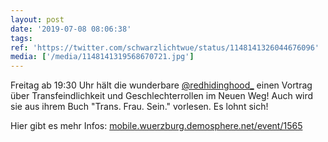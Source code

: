 ```yaml
---
layout: post
date: '2019-07-08 08:06:38'
tags: 
ref: 'https://twitter.com/schwarzlichtwue/status/1148141326044676096'
media: ['/media/1148141319568670721.jpg']
---
```

Freitag ab 19:30 Uhr hält die wunderbare [@redhidinghood_](https://twitter.com/redhidinghood_) einen Vortrag über Transfeindlichkeit und Geschlechterrollen im Neuen Weg! Auch wird sie aus ihrem Buch "Trans. Frau. Sein." vorlesen. Es lohnt sich!



Hier gibt es mehr Infos: [mobile.wuerzburg.demosphere.net/event/1565](https://mobile.wuerzburg.demosphere.net/event/1565) 